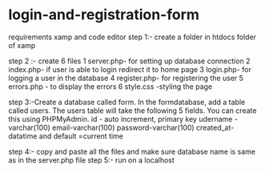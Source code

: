# login-and-registration-form

requirements 
xamp and code editor 
step 1:- create a folder  in htdocs folder of xamp  

step 2 :- create 6 files 
1 server.php- for setting up database connection 
2 index.php-  if user is able to login redirect it to home page 
3 login.php-  for logging a user in the database
4 register.php-  for registering the user 
5 errors.php - to display the errors
6 style.css -styling the page

step 3:-Create a database called form. In the formdatabase, add a table called users. 
The users table will take the following 5 fields.
You can create this using  PHPMyAdmin.
id  - auto increment, primary key
udername - varchar(100)
email-varchar(100)
password-varchar(100)
created_at-datatime and default =current time

step 4:- copy and paste all the files and make sure database name is same as in the server.php file 
step 5:- run on a localhost 


